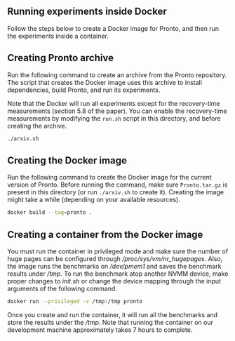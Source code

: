 ## Running experiments inside Docker
Follow the steps below to create a Docker image for Pronto, and then run the experiments inside a container.

## Creating Pronto archive
Run the following command to create an archive from the Pronto repository.
The script that creates the Docker image uses this archive to install dependencies, build Pronto, and run its experiments.

Note that the Docker will run all experiments except for the recovery-time measurements (section 5.8 of the paper).
You can enable the recovery-time measurements by modifying the `run.sh` script in this directory, and before creating the archive.

```bash
./arxiv.sh
```

## Creating the Docker image
Run the following command to create the Docker image for the current version of Pronto.
Before running the command, make sure `Pronto.tar.gz` is present in this directory (or run `./arxiv.sh` to create it).
Creating the image might take a while (depending on your available resources).

```bash
docker build --tag=pronto .
```

## Creating a container from the Docker image
You must run the container in privileged mode and make sure the number of huge pages can be configured through */proc/sys/vm/nr_hugepages*. Also, the image runs the benchmarks on */dev/pmem1* and saves the benchmark results 
under */tmp*. To run the benchmark atop another NVMM device, make proper changes to *init.sh* or change the 
device mapping through the input arguments of the following command.

```bash
docker run --privileged -v /tmp:/tmp pronto
```

Once you create and run the container, it will run all the benchmarks and store the results under the */tmp*.
Note that running the container on our development machine approximately takes 7 hours to complete.

